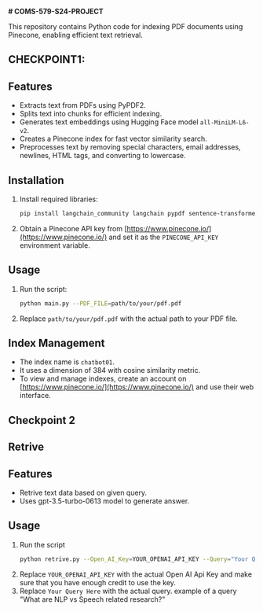  **# COMS-579-S24-PROJECT**

This repository contains Python code for indexing PDF documents using Pinecone, enabling efficient text retrieval.

## CHECKPOINT1:
## Features

- Extracts text from PDFs using PyPDF2.
- Splits text into chunks for efficient indexing.
- Generates text embeddings using Hugging Face model `all-MiniLM-L6-v2`.
- Creates a Pinecone index for fast vector similarity search.
- Preprocesses text by removing special characters, email addresses, newlines, HTML tags, and converting to lowercase.

## Installation

1. Install required libraries:

   ```bash
   pip install langchain_community langchain pypdf sentence-transformers pinecone-client PyPDF2 langchain-openai langchain-pinecone openai
   ```

2. Obtain a Pinecone API key from [https://www.pinecone.io/](https://www.pinecone.io/) and set it as the `PINECONE_API_KEY` environment variable.

## Usage

1. Run the script:

   ```bash
   python main.py --PDF_FILE=path/to/your/pdf.pdf
   ```

2. Replace `path/to/your/pdf.pdf` with the actual path to your PDF file.

## Index Management

- The index name is `chatbot01`.
- It uses a dimension of 384 with cosine similarity metric.
- To view and manage indexes, create an account on [https://www.pinecone.io/](https://www.pinecone.io/) and use their web interface.

## Checkpoint 2
## Retrive

## Features

- Retrive text data based on given query.
- Uses gpt-3.5-turbo-0613 model to generate answer.

## Usage
1. Run the script
   ```bash
   python retrive.py --Open_AI_Key=YOUR_OPENAI_API_KEY --Query="Your Query Here"
   ```
2. Replace `YOUR_OPENAI_API_KEY` with the actual Open AI Api Key and make sure that you have enough credit to use the key.
3. Replace `Your Query Here` with the actual query. example of a query "What are NLP vs Speech related research?" 


